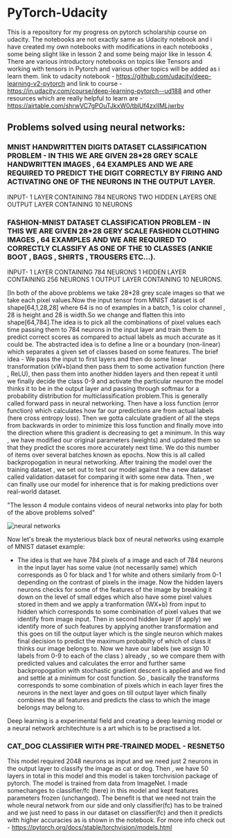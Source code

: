 # PyTorch-Udacity
This is a repository for my progress on pytorch scholarship course on udacity.
The notebooks are not exactly same as Udacity notebook and i have created my own notebooks with modifications in each notebooks , some being slight like in lesson 2 and some being major like in lesson 4.
There are various introductory notebooks on topics like Tensors and working with tensors in Pytorch and various other topics will be added as i learn them.
link to udacity notebook - https://github.com/udacity/deep-learning-v2-pytorch
and link to course - https://in.udacity.com/course/deep-learning-pytorch--ud188
and other resources which are really helpful to learn are -
https://airtable.com/shrwVC7gPOuTJkxW0/tblUf4zxlIMLjwrbv

## Problems solved using neural networks:
### MNIST HANDWRITTEN DIGITS DATASET CLASSIFICATION PROBLEM - IN THIS WE ARE GIVEN 28\*28 GREY SCALE HANDWRITTEN IMAGES , 64 EXAMPLES AND WE ARE REQUIRED TO PREDICT THE DIGIT CORRECTLY BY FIRING AND ACTIVATING ONE OF THE NEURONS IN THE OUTPUT LAYER.
INPUT- 1 LAYER CONTAINING 784 NEURONS 
TWO HIDDEN LAYERS
ONE OUTPUT LAYER CONTAINING 10 NEURONS

### FASHION-MNIST DATASET CLASSIFICATION PROBLEM - IN THIS WE ARE GIVEN 28\*28 GERY SCALE FASHION CLOTHING IMAGES , 64 EXAMPLES AND WE ARE REQUIRED TO CORRECTLY CLASSIFY AS ONE OF THE 10 CLASSES (ANKIE BOOT , BAGS , SHIRTS , TROUSERS ETC...).
INPUT- 1 LAYER CONTAINING 784 NEURONS
1 HIDDEN LAYER CONTAINING 256 NEURONS
1 OUTPUT LAYER CONTAINING 10 NEURONS.

[In both of the above problems we take 28\*28 grey scale images so that we take each pixel values.Now the input tensor from MNIST dataset is of shape\[64,1,28,28\] where 64 is no of examples in a batch, 1 is color channel , 28 is height and 28 is width.So we change and flatten this into shape\[64,784\].The idea is to pick all the combinations of pixel values each time passing them to 784 neurons in the input layer  and train them to predict correct scores as compared to actual labels as much accurate as it could be.
The abstracted idea is to define a line or a boundary (non-linear) which separates a given set of classes based on some features.
The brief idea - 
We pass the input to first layers and then do some linear transformation (xW+b)and then pass them to some activation function (here , ReLU), then pass them into another hidden layers and then repeat it until we finally decide the class 0-9 and activate the particular neuron the model thinks it to be in the output layer and passing through softmax for a probability distribution for multiclassification problem.This is generally called forward pass in neural networking.
Then have a loss function (error function) which calculates how far our predictions are from actual labels (here cross entropy loss).
Then we gotta calculate gradient of all the steps from backwards in order to minimize this loss function and finally move into the direction where this gradient is decreasing to get a minimum.
In this way , we have modified our original parameters (weights) and updated them so that they predict the scores more accurately next time.
We do this number of items over several batches known as epochs.
Now this is all called backpropogation in neural networking.
After training the model over the training dataset , we set out to test our model against the a new dataset called validation dataset for comparing it with some new data.
Then , we can finally use our model for inherence that is for making predictions over real-world dataset.

"The lesson 4 module contains videos of neural networks into play for both of the above problems solved" 

![neural networks](https://user-images.githubusercontent.com/33771969/50480811-382b0080-0a04-11e9-8e74-76f50ff9852a.jpeg)

Now let's break the mysterious black box of neural networks using example of MNIST dataset example:
* The idea is that we have 784 pixels of a image and each of 784 neurons in the input layer has some value (not necessarily same) which corresponds as 0 for black and 1 for white and others similarly from 0-1 depending on the contrast of pixels in the image.
Now the hidden layers neurons checks for some of the features of the image by breaking it down on the level of small edges which also have some pixel values stored in them and we apply a tranformation (WX+b) from input to hidden which corresponds to some combination of pixel values that we identify from image input.
Then in second hidden layer (if apply) we identify more of such features by applying another transformation and this goes on till the output layer which is the single neuron which makes final decision to predict the maximum probabilty of which of class it thinks our image belongs to.
Now we have our labels (we assign 10 labels from 0-9 to each of the class ) already , so we compare them with predicted values and calculates the error and further same backpropogation with stochastic gradient descent is applied and we find and settle at a minimum for cost function.
So , basically the transforms corresponds to some combination of pixels which in each layer fires the neurons in the next layer and goes on till output layer which finally combines the all features and predicts the class to which the image belongs may belong to.

Deep learning is a experimental field and creating a deep learning model or a neural network architechture is a art which is to be practised a lot.

### CAT_DOG CLASSIFIER WITH PRE-TRAINED MODEL - RESNET50
This model required 2048 neurons as input and we need just 2 neurons in the output layer to classify the image as cat or dog.
Then , we have 50 layers in total in this model and this model is taken torchvision package of pytorch.
The model is trained from data from ImageNet.
I made somechanges to classifier/fc (here) in this model and kept features parameters frozen (unchanged).
The benefit is that we need not train the whole neural network from our side and only classifier(fc) has to be trained and we just need to pass in our dataset on classifier(fc) and then it predicts with higher accuracies as is shown in the notebook.
For more info check out -
https://pytorch.org/docs/stable/torchvision/models.html
